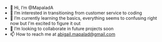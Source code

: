 - 👋 Hi, I’m @MapaladA
- 👀 I’m interested in transitioning from customer service to coding
- 🌱 I’m currently learning the basics, everything seems to confusing right now but I'm excited to figure it out
- 💞️ I’m looking to collaborate in future projects soon
- 📫 How to reach me at abigail.mapalad@gmail.com

<!---
MapaladA/MapaladA is a ✨ special ✨ repository because its `README.md` (this file) appears on your GitHub profile.
You can click the Preview link to take a look at your changes.
--->
